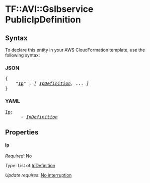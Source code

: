 # TF::AVI::Gslbservice PublicIpDefinition

## Syntax

To declare this entity in your AWS CloudFormation template, use the following syntax:

### JSON

<pre>
{
    "<a href="#ip" title="Ip">Ip</a>" : <i>[ <a href="ipdefinition.md">IpDefinition</a>, ... ]</i>
}
</pre>

### YAML

<pre>
<a href="#ip" title="Ip">Ip</a>: <i>
      - <a href="ipdefinition.md">IpDefinition</a></i>
</pre>

## Properties

#### Ip

_Required_: No

_Type_: List of <a href="ipdefinition.md">IpDefinition</a>

_Update requires_: [No interruption](https://docs.aws.amazon.com/AWSCloudFormation/latest/UserGuide/using-cfn-updating-stacks-update-behaviors.html#update-no-interrupt)

